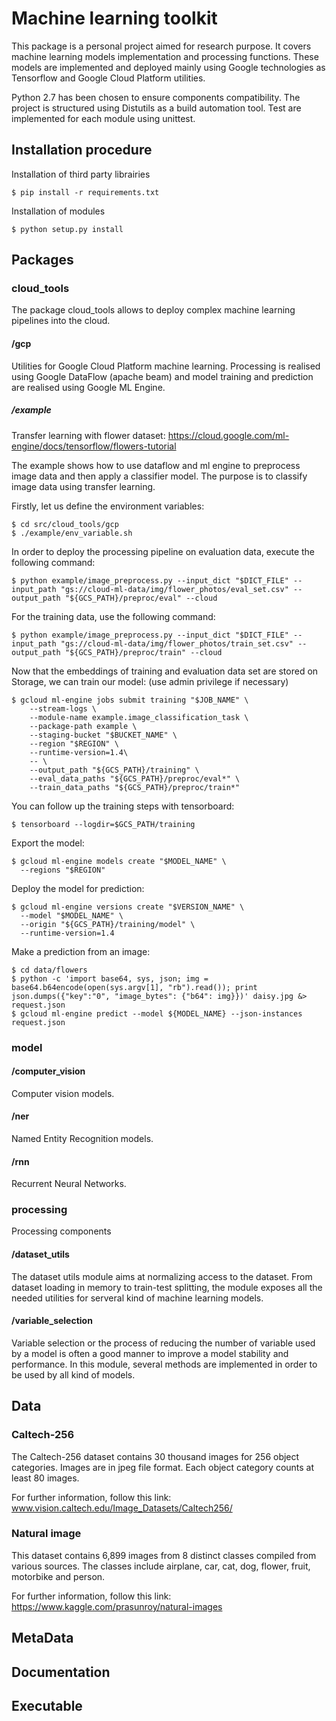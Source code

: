 # Machine learning toolkit

This package is a personal project aimed for research purpose. It covers machine learning models implementation and 
processing functions. These models are implemented and deployed mainly using Google technologies as Tensorflow and
Google Cloud Platform utilities.

Python 2.7 has been chosen to ensure components compatibility. The project is structured using Distutils as a build 
automation tool. Test are implemented for each module using unittest.

## Installation procedure

Installation of third party librairies
```
$ pip install -r requirements.txt
```

Installation of modules
```
$ python setup.py install
```

## Packages

### cloud_tools

The package cloud_tools allows to deploy complex machine learning pipelines into the cloud.

#### /gcp

Utilities for Google Cloud Platform machine learning. Processing is realised using Google DataFlow (apache beam) and 
model training and prediction are realised using Google ML Engine.

##### /example 

Transfer learning with flower dataset: https://cloud.google.com/ml-engine/docs/tensorflow/flowers-tutorial

The example shows how to use dataflow and ml engine to preprocess image data and then apply a classifier model. The 
purpose is to classify image data using transfer learning.

Firstly, let us define the environment variables:
```
$ cd src/cloud_tools/gcp 
$ ./example/env_variable.sh
```

In order to deploy the processing pipeline on evaluation data, execute the following command:
```
$ python example/image_preprocess.py --input_dict "$DICT_FILE" --input_path "gs://cloud-ml-data/img/flower_photos/eval_set.csv" --output_path "${GCS_PATH}/preproc/eval" --cloud
```

For the training data, use the following command:
```
$ python example/image_preprocess.py --input_dict "$DICT_FILE" --input_path "gs://cloud-ml-data/img/flower_photos/train_set.csv" --output_path "${GCS_PATH}/preproc/train" --cloud
```

Now that the embeddings of training and evaluation data set are stored on Storage, we can train our model:
(use admin privilege if necessary)
```
$ gcloud ml-engine jobs submit training "$JOB_NAME" \
    --stream-logs \
    --module-name example.image_classification_task \
    --package-path example \
    --staging-bucket "$BUCKET_NAME" \
    --region "$REGION" \
    --runtime-version=1.4\
    -- \
    --output_path "${GCS_PATH}/training" \
    --eval_data_paths "${GCS_PATH}/preproc/eval*" \
    --train_data_paths "${GCS_PATH}/preproc/train*"
```

You can follow up the training steps with tensorboard:
```
$ tensorboard --logdir=$GCS_PATH/training
```

Export the model:
```
$ gcloud ml-engine models create "$MODEL_NAME" \
  --regions "$REGION"
```

Deploy the model for prediction:
```
$ gcloud ml-engine versions create "$VERSION_NAME" \
  --model "$MODEL_NAME" \
  --origin "${GCS_PATH}/training/model" \
  --runtime-version=1.4
```

Make a prediction from an image:
```
$ cd data/flowers
$ python -c 'import base64, sys, json; img = base64.b64encode(open(sys.argv[1], "rb").read()); print json.dumps({"key":"0", "image_bytes": {"b64": img}})' daisy.jpg &> request.json
$ gcloud ml-engine predict --model ${MODEL_NAME} --json-instances request.json
```

### model

#### /computer_vision

Computer vision models.

#### /ner

Named Entity Recognition models.

#### /rnn

Recurrent Neural Networks.

### processing

Processing components

#### /dataset_utils

The dataset utils module aims at normalizing access to the dataset.
From dataset loading in memory to train-test splitting, the module exposes all 
the needed utilities for serveral kind of machine learning models.

#### /variable_selection

Variable selection or the process of reducing the number of variable used by a model is
often a good manner to improve a model stability and performance. In this module, several
methods are implemented in order to be used by all kind of models.

## Data

### Caltech-256

The Caltech-256 dataset contains 30 thousand images for 256 object categories. Images are in jpeg file format. Each 
object category counts at least 80 images.

For further information, follow this link: www.vision.caltech.edu/Image_Datasets/Caltech256/

### Natural image

This dataset contains 6,899 images from 8 distinct classes 
compiled from various sources. The classes include airplane,
car, cat, dog, flower, fruit, motorbike and person. 

For further information, follow this link: https://www.kaggle.com/prasunroy/natural-images

## MetaData

## Documentation

## Executable


